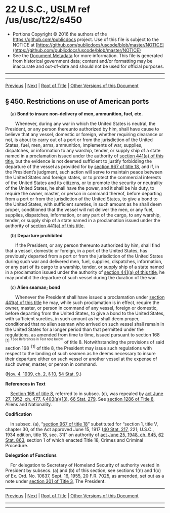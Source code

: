 ---
---

# 22 U.S.C., USLM ref /us/usc/t22/s450

* Portions Copyright © 2016 the authors of the https://github.com/publicdocs project.
  Use of this file is subject to the NOTICE at [https://github.com/publicdocs/uscode/blob/master/NOTICE](https://github.com/publicdocs/uscode/blob/master/NOTICE)
* See the [Document Metadata](././../../../../..//README.md) for more information.
  This file is generated from historical government data; content and/or formatting may be inaccurate and out-of-date and should not be used for official purposes.

----------
----------

[Previous](./../../../../..//us/usc/t22/ch9/schII/m__us_usc_t22_s449.md) | [Next](./../../../../..//us/usc/t22/ch9/schII/m__us_usc_t22_s451.md) | [Root of Title](./../../../../../) | [Other Versions of this Document](https://publicdocs.github.io/go/links?ns=uslm&ref=%2Fus%2Fusc%2Ft22%2Fs450)

## § 450. Restrictions on use of American ports

    (a) __Bond to insure non-delivery of men, ammunition, fuel, etc.__ 

        Whenever, during any war in which the United States is neutral, the President, or any person thereunto authorized by him, shall have cause to believe that any vessel, domestic or foreign, whether requiring clearance or not, is about to carry out of a port or from the jurisdiction of the United States, fuel, men, arms, ammunition, implements of war, supplies, dispatches, or information to any warship, tender, or supply ship of a state named in a proclamation issued under the authority of [section 441(a) of this title][/us/usc/t22/s441/a], but the evidence is not deemed sufficient to justify forbidding the departure of the vessel as provided for by [section 967 of title 18][/us/usc/t18/s967], and if, in the President’s judgment, such action will serve to maintain peace between the United States and foreign states, or to protect the commercial interests of the United States and its citizens, or to promote the security or neutrality of the United States, he shall have the power, and it shall be his duty, to require the owner, master, or person in command thereof, before departing from a port or from the jurisdiction of the United States, to give a bond to the United States, with sufficient sureties, in such amount as he shall deem proper, conditioned that the vessel will not deliver the men, or any fuel, supplies, dispatches, information, or any part of the cargo, to any warship, tender, or supply ship of a state named in a proclamation issued under the authority of [section 441(a) of this title][/us/usc/t22/s441/a].

    (b) __Departure prohibited__ 

        If the President, or any person thereunto authorized by him, shall find that a vessel, domestic or foreign, in a port of the United States, has previously departed from a port or from the jurisdiction of the United States during such war and delivered men, fuel, supplies, dispatches, information, or any part of its cargo to a warship, tender, or supply ship of a state named in a proclamation issued under the authority of [section 441(a) of this title][/us/usc/t22/s441/a], he may prohibit the departure of such vessel during the duration of the war.

    (c) __Alien seaman; bond__ 

        Whenever the President shall have issued a proclamation under [section 441(a) of this title][/us/usc/t22/s441/a] he may, while such proclamation is in effect, require the owner, master, or person in command of any vessel, foreign or domestic, before departing from the United States, to give a bond to the United States, with sufficient sureties, in such amount as he shall deem proper, conditioned that no alien seaman who arrived on such vessel shall remain in the United States for a longer period than that permitted under the regulations, as amended from time to time, issued pursuant to section 168  <sup>\[1\]</sup>  <sup><sup> 1 See References in Text note below. </sup></sup>  of title 8. Notwithstanding the provisions of said section 168  <sup>\[1\]</sup>  of title 8, the President may issue such regulations with respect to the landing of such seamen as he deems necessary to insure their departure either on such vessel or another vessel at the expense of such owner, master, or person in command.

([Nov. 4, 1939, ch. 2, § 10][/us/act/1939-11-04/ch2/s10], [54 Stat. 9][/us/stat/54/9].)

 __References in Text__ 

    [Section 168 of title 8][/us/usc/t8/s168], referred to in subsec. (c), was repealed by [act June 27, 1952, ch. 477, § 403(a)(13)][/us/act/1952-06-27/ch477/s403/a/13], [66 Stat. 279][/us/stat/66/279]. See [section 1286 of Title 8][/us/usc/t8/s1286], Aliens and Nationality.

 __Codification__ 

    In subsec. (a), “[section 967 of title 18][/us/usc/t18/s967]” substituted for “section 1, title V, chapter 30, of the Act approved June 15, 1917 ([40 Stat. 217][/us/stat/40/217], 221; U.S.C., 1934 edition, title 18, sec. 31)” on authority of [act June 25, 1948, ch. 645][/us/act/1948-06-25/ch645], [62 Stat. 863][/us/stat/62/863], section 1 of which enacted Title 18, Crimes and Criminal Procedure.

 __Delegation of Functions__ 

    For delegation to Secretary of Homeland Security of authority vested in President by subsecs. (a) and (b) of this section, see sections 1(n) and 1(o) of Ex. Ord. No. 10637, Sept. 16, 1955, 20 F.R. 7025, as amended, set out as a note under [section 301 of Title 3][/us/usc/t3/s301], The President.

----------

[Previous](./../../../../..//us/usc/t22/ch9/schII/m__us_usc_t22_s449.md) | [Next](./../../../../..//us/usc/t22/ch9/schII/m__us_usc_t22_s451.md) | [Root of Title](./../../../../../) | [Other Versions of this Document](https://publicdocs.github.io/go/links?ns=uslm&ref=%2Fus%2Fusc%2Ft22%2Fs450)

----------
----------

[/us/usc/t22/s441/a]: https://publicdocs.github.io/go/links?ns=uslm&ref=%2Fus%2Fusc%2Ft22%2Fs441%2Fa
[/us/usc/t18/s967]: https://publicdocs.github.io/go/links?ns=uslm&ref=%2Fus%2Fusc%2Ft18%2Fs967
[/us/usc/t22/s441/a]: https://publicdocs.github.io/go/links?ns=uslm&ref=%2Fus%2Fusc%2Ft22%2Fs441%2Fa
[/us/usc/t22/s441/a]: https://publicdocs.github.io/go/links?ns=uslm&ref=%2Fus%2Fusc%2Ft22%2Fs441%2Fa
[/us/usc/t22/s441/a]: https://publicdocs.github.io/go/links?ns=uslm&ref=%2Fus%2Fusc%2Ft22%2Fs441%2Fa
[/us/act/1939-11-04/ch2/s10]: https://publicdocs.github.io/go/links?ns=uslm&ref=%2Fus%2Fact%2F1939-11-04%2Fch2%2Fs10
[/us/stat/54/9]: https://publicdocs.github.io/go/links?ns=uslm&ref=%2Fus%2Fstat%2F54%2F9
[/us/usc/t8/s168]: https://publicdocs.github.io/go/links?ns=uslm&ref=%2Fus%2Fusc%2Ft8%2Fs168
[/us/act/1952-06-27/ch477/s403/a/13]: https://publicdocs.github.io/go/links?ns=uslm&ref=%2Fus%2Fact%2F1952-06-27%2Fch477%2Fs403%2Fa%2F13
[/us/stat/66/279]: https://publicdocs.github.io/go/links?ns=uslm&ref=%2Fus%2Fstat%2F66%2F279
[/us/usc/t8/s1286]: https://publicdocs.github.io/go/links?ns=uslm&ref=%2Fus%2Fusc%2Ft8%2Fs1286
[/us/usc/t18/s967]: https://publicdocs.github.io/go/links?ns=uslm&ref=%2Fus%2Fusc%2Ft18%2Fs967
[/us/stat/40/217]: https://publicdocs.github.io/go/links?ns=uslm&ref=%2Fus%2Fstat%2F40%2F217
[/us/act/1948-06-25/ch645]: https://publicdocs.github.io/go/links?ns=uslm&ref=%2Fus%2Fact%2F1948-06-25%2Fch645
[/us/stat/62/863]: https://publicdocs.github.io/go/links?ns=uslm&ref=%2Fus%2Fstat%2F62%2F863
[/us/usc/t3/s301]: https://publicdocs.github.io/go/links?ns=uslm&ref=%2Fus%2Fusc%2Ft3%2Fs301


